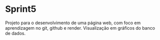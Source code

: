 # Sprint5
Projeto para o desenvolvimento de uma página web, com foco em aprendizagem no git, github e render.
Visualização em gráficos do banco de dados. 
